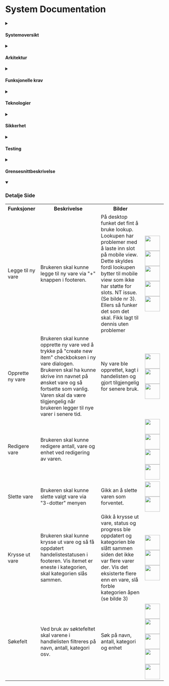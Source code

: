 # System Documentation

<details>
  <summary><h4>Systemoversikt</h4></summary>

- Lage en handeliste app med registrering og innlogging for brukere.
- Må være flere lister.
- Må være lett for brukeren å vite hva som er handlet, og hva som gjenstår.

</details>
<details>
  <summary><h4>Arkitektur</h4></summary>
    
- [Layout](https://www.figma.com/file/Tx8VgFlesvwddki1t5iBjc/Handleliste?type=design&node-id=0%3A1&mode=design&t=GO6XAJTYVCoCmlUx-1)
- [Tabellstruktur](https://drawsql.app/teams/arvid/diagrams/tabellstruktur)
</details>
<details>
  <summary><h4>Funksjonelle krav</h4></summary>
    
- Mulighet for registrering og innlogging for brukere.
- Støtte for flere lister.
- Må være lett for brukeren å vite hva som er handlet, og hva som gjenstår.
</details>
<details>
  <summary><h4>Teknologier</h4></summary>
    
- Appframe 365 (NT)
- [Bootstrap](https://getbootstrap.com/docs/5.0/getting-started/introduction/)
- [Bootstrap Icons](https://icons.getbootstrap.com)
- Vue
- ArkDashboard Database (for bilder)
</details>
<details>
  <summary><h4>Sikkerhet</h4></summary>
    
Sikkerhet er løst ved hjelp av Appframe roller og moduler.
Bruker får tildelt en rolle. Rollen er koblet til en egen modul som da gir brukeren tilgang til appen(e) og tabellene.
![image](https://github.com/ArvidWedtstein/Fagproove/assets/71834553/0a9f2864-7bc9-4ea0-9a3f-412339a1ea1f)
![image](https://github.com/ArvidWedtstein/Fagproove/assets/71834553/8647a516-2559-4f8b-9969-6d4cdfa02892)

For tilgangsstyring så er sql triggere brukt.<br>
Disse sørger for at ikke hvem som helst får lov å legge til, oppdatere eller slette rader.

<table>
        <tr>
          <th>Tabell</th>
          <th>Regler Insert</th>
          <th>Regler Update</th>
          <th>Regler Delete</th>
          <th>Bilder</th>
        </tr>
        <tr>
          <td>atbl_ArvidWedtstein_Goods</td>
          <td>
            Kun brukere som har tabellen i permissiontables får lov å slette/redigere/legge til her.
          </td>
          <td>
            Kun brukere som har tabellen i permissiontables får lov å slette/redigere/legge til her.
          </td>
          <td>
            Kun brukere som har tabellen i permissiontables får lov å slette/redigere/legge til her.
          </td>
          <td>
           <img
              src="https://github.com/ArvidWedtstein/Fagproove/assets/71834553/2873e437-e421-4458-9430-ba7c4a84ec3e"
              width="48"
            />
            <img
              src="https://github.com/ArvidWedtstein/Fagproove/assets/71834553/633879f7-b9e1-4496-aa92-c3ce4f9fac41"
              width="48"
            />
            <img
              src="https://github.com/ArvidWedtstein/Fagproove/assets/71834553/d2f2a337-c603-4263-8f64-2d90ffae3293"
              width="48"
            />
          </td>
        </tr>
        <tr>
          <td>atbl_ArvidWedtstein_ShoppingLists</td>
          <td>
          <p>
            Kun brukere som har tabellen i permissiontables får lov å legge til her.
          </p>
          </td>
          <td>
          <p>
            For oppdatering så må du eie handelisten som oppdateres, eller ha fått den tildelt i tillegg til å ha tilgang til å gjøre endringer her.<br>
          </p>
          </td>
          <td>
          <p>
            For å slette må du eie handelisten.
          </p>
          </td>
          <td>
           <img
              src=""
              width="48"
            />
            <img
              src=""
              width="48"
            />
            <img
              src=""
              width="48"
            />
          </td>
        </tr>
        <tr>
          <td>atbl_ArvidWedtstein_ShoppingListsItems</td>
          <td>
           For å kunne legge til her må brukeren være en del av handelisten eller fått den tildelt og i tillegg ha tilgang til å gjøre endringer.<br>
           Her ligger det også en custom sjekk for om varen som insertes allerede eksisterer. Om den eksiterer så plusses mengden sammen.
          </td>
           <td>
            For å kunne legge til her må brukeren være en del av handelisten eller fått den tildelt og i tillegg ha tilgang til å gjøre endringer.<br>
           Her ligger det også samme sjekk som i insert triggeren for å sjekke om varen som insertes allerede eksisterer i den handlelisten. Om den eksiterer så plusses mengden sammen.
          </td>
           <td>
           For å kunne legge til her må brukeren være en del av handelisten eller fått den tildelt og i tillegg ha tilgang til å gjøre endringer gjennom permissiontables
          </td>
          <td>
           <img
              src=""
              width="48"
            />
            <img
              src=""
              width="48"
            />
            <img
              src=""
              width="48"
            />
          </td>
        </tr>
        <tr>
          <td>atbl_ArvidWedtstein_ShoppingListsSharedWith</td>
          <td>
            Bare brukere som eier handelisten kan dele den videre.
          </td>
          <td>
             Bare brukere som eier handelisten kan oppdatere hvem som skal kunne se den.
          </td>
          <td>
            Bare brukere som eier handelisten kan fjerne delte folk.
          </td>
          <td>
           <img
              src=""
              width="48"
            />
            <img
              src=""
              width="48"
            />
            <img
              src=""
              width="48"
            />
          </td>
        </tr>
      </table>

</details>
<details>
  <summary><h4>Testing</h4></summary>
    
For å sikre kvalitet på appen(e), har jeg laget en [Testrapport](https://github.com/ArvidWedtstein/Fagproove/blob/main/Test_Report.md) der jeg har gått over funksjonene i appen.

</details>
<details>
  <summary><h4>Grensesnittbeskrivelse</h4></summary>

- For beskrivelse hvordan applikasjonen brukes se:
  [Brukerveiledning](https://github.com/ArvidWedtstein/Fagproove/wiki)

    <details>
      <summary>
        <h5>Hoved Side</h5>
      </summary>
      <table>
        <tr>
          <th>Funksjoner</th>
          <th>Beskrivelse</th>
          <th>Kode</th>
          <th>Bilder</th>
        </tr>
        <tr>
          <td>Opprette ny handleliste</td>
          <td>
          <p>
            Her vil bruker kunne opprette ny handeliste. <br>
            Rett er løst med å kalle på en funksjon med -1 index for å lage ny rad. (Bilde 1).<br>
            Funksjonen setter da indeksen på datasourcen til indeksen fra parameteren og setter CreateNewRef verdien til true.<br>
            Indeksen settes for å kunne redigere rett rad i modalen eller for at den ikke skal vise en annen verdi når en lager ny liste siden denne funksjonen brukes til å både opprette og redigere handeliste (bilde 2). <br>
            CreateNewRef brukes for å justere på modal tittel og lagringsknappen avhengig om bruker skal opprette eller redigere (bilde 3).
          </p>
          </td>
          <td>
          <img
              src=""
              width="48"
            />
            <img
              src=""
              width="48"
            />
            <img
              src=""
              width="48"
            />
          </td>
          <td>
            <img
              src="https://github.com/ArvidWedtstein/Fagproove/assets/71834553/0e7025e5-3653-4cb3-8b30-7a2a24dc85a4"
              width="48"
            />
            <img
              src="https://github.com/ArvidWedtstein/Fagproove/assets/71834553/54504e25-327b-41a7-882f-655ba58521e8"
              width="48"
            />
            <img
              src="https://github.com/ArvidWedtstein/Fagproove/assets/71834553/084497fa-64c4-493d-aafb-babf1261a1c2"
              width="48"
            />
            <img
              src="https://github.com/ArvidWedtstein/Fagproove/assets/71834553/3012eb71-ba13-4c74-b8fb-398c4d633f3f"
              width="48"
            />
          </td>
        </tr>
        <tr>
          <td>Redigere handleliste</td>
          <td>
            Redigering av handeliste gjøres gjennom en dropdown meny (bilde 1).<br>
            Denne kaller på samme funksjon som når en lager ny handeliste, bare med indeksen til nåværende rad (bilde 2).<br>
            En modal med mulighet for å redigere navn og delte personer åpnes (se bilde 3). 
          </td>
          <td>
          <img
              src=""
              width="48"
            />
            <img
              src=""
              width="48"
            />
            <img
              src=""
              width="48"
            />
          </td>
          <td>
            <img
              src="https://github.com/ArvidWedtstein/Fagproove/assets/71834553/c78bce06-b51e-4664-81ce-bd59797676a3"
              width="48"
            />
            <img
              src="https://github.com/ArvidWedtstein/Fagproove/assets/71834553/8222b7f4-1c07-43ef-8bef-5bc514e5ea5d"
              width="48"
            />
            <img
              src="https://github.com/ArvidWedtstein/Fagproove/assets/71834553/8142659b-ea2f-407b-89db-227c635bb02d"
              width="48"
            />
            <img
              src="https://github.com/ArvidWedtstein/Fagproove/assets/71834553/8142659b-ea2f-407b-89db-227c635bb02d"
              width="48"
            />
          </td>
        </tr>
        <tr>
          <td>Kunne slette handeliste.</td>
          <td>
            Ved sletting av handleliste skal handelistens innhold slettes og delte
            brukeren(e) som i tabellen for de som handlelisten var delt med.
          </td>
          <td>
            <img
              src="https://github.com/ArvidWedtstein/Fagproove/assets/71834553/a6c8d8d0-d0f5-442b-b6fe-e8bd493b8ca7"
              width="48"
            />
            <img
              src="https://github.com/ArvidWedtstein/Fagproove/assets/71834553/2e6a912c-9351-4d41-b9ca-5c3db071880f"
              width="48"
            />
          </td>
        </tr>
        <tr>
          <td>Søkefelt</td>
          <td>
            Ved bruk av søktefeltet skal handlelistene filtreres på handelistens
            navn eller den som har laget handelisten eller den som er en del av
            handlelisten
          </td>
          <td>
            <img
              src="https://github.com/ArvidWedtstein/Fagproove/assets/71834553/426b1b4a-5bb8-4d6c-8fc1-97fad9141e97"
              width="48"
            />
            <img
              src="https://github.com/ArvidWedtstein/Fagproove/assets/71834553/30559206-592f-462b-8441-84e3257efa27"
              width="48"
            />
            <img
              src="https://github.com/ArvidWedtstein/Fagproove/assets/71834553/80db6e94-da5f-4ca3-9350-a78abedfdefe"
              width="48"
            />
            <img
              src="https://github.com/ArvidWedtstein/Fagproove/assets/71834553/15f7fd52-8bae-4999-9229-c197d30e443e"
              width="48"
            />
          </td>
        </tr>
      </table>

    </details>
  </details>

<details open>
  <summary><h3>Detalje Side</h3></summary>

<table>
    <tr>
      <th>Funksjoner</th>
      <th>Beskrivelse</th>
      <th>Bilder</th>
    </tr>
  <tr>
      <td>Legge til ny vare</td>
      <td>Brukeren skal kunne legge til ny vare via "+" knappen i footeren.</td>
      <td>På desktop funket det fint å bruke lookup. Lookupen har problemer med å laste inn slot på mobile view. Dette skyldes fordi lookupen bytter til mobile view som ikke har støtte for slots. NT issue. (Se bilde nr 3). Ellers så funker det som det skal. Fikk lagt til dennis uten problemer</td>
      <td> 
        <img src="https://github.com/ArvidWedtstein/Fagproove/assets/71834553/794e30d6-f025-4296-a0a2-8878ea04a12d" width="48">
        <img src="https://github.com/ArvidWedtstein/Fagproove/assets/71834553/0ef658d4-e8b8-4df6-8b88-b097a37a6557" width="48">
        <img src="https://github.com/ArvidWedtstein/Fagproove/assets/71834553/001e2abb-622e-46b2-a9d7-73f106f259be" width="48">
        <img src="https://github.com/ArvidWedtstein/Fagproove/assets/71834553/f5d89137-e652-418d-9598-49f97575d48a" width="48">
        <img src="https://github.com/ArvidWedtstein/Fagproove/assets/71834553/70cf9d8f-06ce-4e38-b09f-c6258b86815b" width="48">
      </td>
    </tr>
   <tr>
      <td>Opprette ny vare</td>
      <td>Brukeren skal kunne opprette ny vare ved å trykke på "create new item" checkboksen i ny vare dialogen. Brukeren skal ha kunne skrive inn navnet på ønsket vare og så fortsette som vanlig. Varen skal da være tilgjengelig når brukeren legger til nye varer i senere tid.</td>
      <td>Ny vare ble opprettet, kagt i handelisten og gjort tilgjengelig for senere bruk.</td>
      <td> 
        <img src="https://github.com/ArvidWedtstein/Fagproove/assets/71834553/3f8ff043-5961-44b8-8969-75f6c5df0484" width="48">
        <img src="https://github.com/ArvidWedtstein/Fagproove/assets/71834553/2e29d3e4-8319-43f1-aa28-33f82ddd0710" width="48">
        <img src="https://github.com/ArvidWedtstein/Fagproove/assets/71834553/7c938445-fc65-4476-b621-dadf76a5af80" width="48">
      </td>
    </tr>
  <tr>
      <td>Redigere vare</td>
      <td>Brukeren skal kunne redigere antall, vare og enhet ved redigering av varen.</td>
      <td></td>
      <td> 
        <img src="https://github.com/ArvidWedtstein/Fagproove/assets/71834553/fe44796c-b47b-494f-9720-36e0c9161fa7" width="48">
        <img src="https://github.com/ArvidWedtstein/Fagproove/assets/71834553/524b598d-c5c1-49a2-a428-5cc9658e9cec" width="48"> 
        <img src="https://github.com/ArvidWedtstein/Fagproove/assets/71834553/8d7dc36f-94e0-4e04-b9d0-c9bc0b49225f" width="48"> 
        <img src="https://github.com/ArvidWedtstein/Fagproove/assets/71834553/7da88d81-49fe-45a5-877e-37998d11e0c3" width="48">
      </td>
    </tr>
  <tr>
      <td>Slette vare</td>
      <td>Brukeren skal kunne slette valgt vare via "3-dotter" menyen</td>
      <td>Gikk an å slette varen som forventet.</td>
      <td> 
        <img src="https://github.com/ArvidWedtstein/Fagproove/assets/71834553/18d328e2-fa31-42ca-b42e-5b08ca6cedbc" width="48">
        <img src="https://github.com/ArvidWedtstein/Fagproove/assets/71834553/08a8ef3b-9db0-4db7-a592-ac501fd50c32" width="48">
      </td>
    </tr>
  <tr>
      <td>Krysse ut vare</td>
      <td>Brukeren skal kunne krysse ut vare og så få oppdatert handelistestatusen i footeren. Vis itemet er eneste i kategorien, skal kategorien slås sammen.</td>
      <td>Gikk å krysse ut vare, status og progress ble oppdatert og kategorien ble slått sammen siden det ikke var flere varer der. Vis det eksisterte flere enn en vare, slå forble kategorien åpen (se bilde 3)</td>
      <td> 
        <img src="https://github.com/ArvidWedtstein/Fagproove/assets/71834553/f4a798c0-711a-4199-878d-78d342929465" width="48">
        <img src="https://github.com/ArvidWedtstein/Fagproove/assets/71834553/93ec77d6-1ec6-45ef-b2bd-affaf94be0f6" width="48">
        <img src="https://github.com/ArvidWedtstein/Fagproove/assets/71834553/9f209cdd-3ab1-4e06-bd91-6ca5cda77e0a" width="48">
      </td>
    </tr>
     <tr>
      <td>Søkefelt</td>
      <td>Ved bruk av søktefeltet skal varene i handlelisten filtreres på navn, antall, kategori osv.</td>
      <td>Søk på navn, antall, kategori og enhet</td>
      <td> 
        <img src="https://github.com/ArvidWedtstein/Fagproove/assets/71834553/24c3e900-6529-4ddc-99ee-e0eab7b8b71b" width="48">
        <img src="https://github.com/ArvidWedtstein/Fagproove/assets/71834553/e2bf7d70-0551-4f91-b462-f8b691f79545" width="48">
        <img src="https://github.com/ArvidWedtstein/Fagproove/assets/71834553/7e1f8586-4a40-4050-b0bf-63563da6b091" width="48">
        <img src="https://github.com/ArvidWedtstein/Fagproove/assets/71834553/c01e2f6e-e70e-4d76-9808-39d82fb18b30" width="48">
        <img src="https://github.com/ArvidWedtstein/Fagproove/assets/71834553/9255288f-3d3a-4cde-8c74-4705dacd3406" width="48">
      </td>
    </tr>
</table>
</details>
